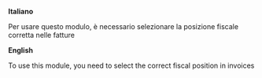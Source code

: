 **Italiano**

Per usare questo modulo, è necessario selezionare la posizione fiscale corretta nelle
fatture

**English**

To use this module, you need to select the correct fiscal position in invoices
